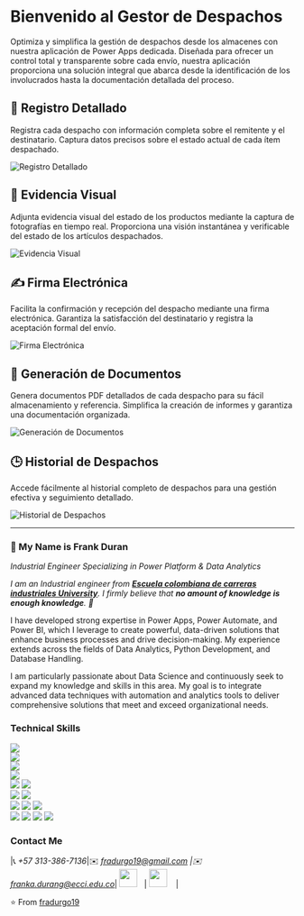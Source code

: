 # Bienvenido al Gestor de Despachos

Optimiza y simplifica la gestión de despachos desde los almacenes con nuestra aplicación de Power Apps dedicada. Diseñada para ofrecer un control total y transparente sobre cada envío, nuestra aplicación proporciona una solución integral que abarca desde la identificación de los involucrados hasta la documentación detallada del proceso.

## 🚚 Registro Detallado

Registra cada despacho con información completa sobre el remitente y el destinatario. Captura datos precisos sobre el estado actual de cada ítem despachado.

![Registro Detallado](ruta/a/tu/imagen_registro_detallado.png) <!-- Reemplaza "ruta/a/tu/imagen_registro_detallado.png" con la URL de la imagen -->

## 📸 Evidencia Visual

Adjunta evidencia visual del estado de los productos mediante la captura de fotografías en tiempo real. Proporciona una visión instantánea y verificable del estado de los artículos despachados.

![Evidencia Visual](ruta/a/tu/imagen_evidencia_visual.png) <!-- Reemplaza "ruta/a/tu/imagen_evidencia_visual.png" con la URL de la imagen -->

## ✍️ Firma Electrónica

Facilita la confirmación y recepción del despacho mediante una firma electrónica. Garantiza la satisfacción del destinatario y registra la aceptación formal del envío.

![Firma Electrónica](ruta/a/tu/imagen_firma_electronica.png) <!-- Reemplaza "ruta/a/tu/imagen_firma_electronica.png" con la URL de la imagen -->

## 📄 Generación de Documentos

Genera documentos PDF detallados de cada despacho para su fácil almacenamiento y referencia. Simplifica la creación de informes y garantiza una documentación organizada.

![Generación de Documentos](ruta/a/tu/imagen_generacion_documentos.png) <!-- Reemplaza "ruta/a/tu/imagen_generacion_documentos.png" con la URL de la imagen -->

## 🕒 Historial de Despachos

Accede fácilmente al historial completo de despachos para una gestión efectiva y seguimiento detallado.

![Historial de Despachos](ruta/a/tu/imagen_historial_despachos.png) <!-- Reemplaza "ruta/a/tu/imagen_historial_despachos.png" con la URL de la imagen -->


---

### 👋 My Name is Frank Duran

*Industrial Engineer Specializing in Power Platform & Data Analytics*

<em>I am an Industrial engineer from <a href="https://www.ecci.edu.co/"><b>Escuela colombiana de carreras industriales University</b></a>. I firmly believe that **no amount of knowledge is enough knowledge**. 🧠</em>

I have developed strong expertise in Power Apps, Power Automate, and Power BI, which I leverage to create powerful, data-driven solutions that enhance business processes and drive decision-making. My experience extends across the fields of Data Analytics, Python Development, and Database Handling.

I am particularly passionate about Data Science and continuously seek to expand my knowledge and skills in this area. My goal is to integrate advanced data techniques with automation and analytics tools to deliver comprehensive solutions that meet and exceed organizational needs.

### Technical Skills

<img src="https://img.shields.io/badge/-Power%20Apps-2F6C8F?style=flat&logo=powerapps&logoColor=white"> <br />
<img src="https://img.shields.io/badge/-Power%20BI-F2C811?style=flat&logo=powerbi&logoColor=black"> <br />
<img src="https://img.shields.io/badge/-Python%203-black?style=flat&logo=python&logoColor=white"> <br />
<img src="https://img.shields.io/badge/-VBA-8A2C2A?style=flat&logo=visualstudiocode&logoColor=white"> <br />
<img src="https://img.shields.io/badge/-MongoDB-de6c1e?style=flat" > <img src="https://img.shields.io/badge/-SQL-5466b8?style=flat&logo=sql&logoColor=white" > <br />
<img src="https://img.shields.io/badge/-Numpy-0d7963?style=flat&logo=flask&logoColor=white"> <img src="https://img.shields.io/badge/-SKlearn-161616?style=flat&logo=react&logoColor=00d9ff"> <br/>
<img src="https://img.shields.io/badge/-C%20&%20C++-659ad2?style=flat&logo=c%2B%2B&logoColor=ffffff"> 
<img src="https://img.shields.io/badge/-Problem%20Solving-ffa804?style=flat"> <img src="https://img.shields.io/badge/-Database%20Management-4d008f?style=flat"> <br />
<img src="https://img.shields.io/badge/-Machine%20Learning-102230?style=flat"> 
<img src="https://img.shields.io/badge/-Microsoft%20Word-164ead?style=flat&logo=microsoft%20word"> <img src="https://img.shields.io/badge/-Microsoft%20Excel-026f39?style=flat&logo=microsoft%20excel"> <img src="https://img.shields.io/badge/-Microsoft%20PowerPoint-b9361a?style=flat&logo=microsoft%20powerpoint">

### Contact Me

|📞 *+57 313-386-7136*|✉️ *fradurgo19@gmail.com \|✉️ franka.durang@ecci.edu.co*| <a href="https://www.linkedin.com/in/frank-anderson-duran-gonzalez/"><img src="https://i.ibb.co/Kx2GSrT/linkedin.png" width="32px" height="32px"></a> &nbsp; | <a href="https://github.com/fradurgo19"><img src="https://cdn.iconscout.com/icon/free/png-256/github-108-438008.png" width="32px" height="32px"></a> &nbsp; &nbsp;|

⭐️ From [fradurgo19](https://github.com/fradurgo19)

